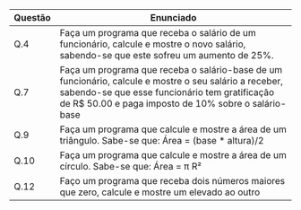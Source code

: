 | Questão  | Enunciado |
| ------------- | ------------- |
| Q.4  | Faça um programa que receba o salário de um funcionário, calcule e mostre o novo salário, sabendo-se que este sofreu um aumento de 25%.  |
| Q.7  | Faça um programa que receba o salário-base de um funcionário, calcule e mostre o seu salário a receber, sabendo-se que esse funcionário tem gratificação de R$ 50.00 e paga imposto de 10% sobre o salário-base |
| Q.9  | Faça um programa que calcule e mostre a área de um triângulo. Sabe-se que: Área = (base * altura)/2  |
| Q.10  | Faça um programa que calcule e mostre a área de um círculo. Sabe-se que: Área = π R²  |
| Q.12  | Faço um programa que receba dois números maiores que zero, calcule e mostre um elevado ao outro  |

